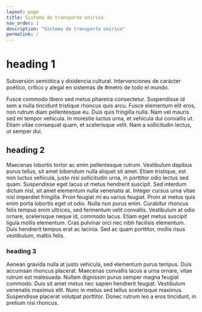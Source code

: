 ```yaml
---
layout: page
title: Sistema de transporte onirico
nav_order: 1
description: "Sistema de transporte onirico"
permalink: /
---
```

# heading 1

Subversión semiótica y disidencia cultural. Intervenciones de carácter poético, crítico y alegal en sistemas de #metro de todo el mundo.

Fusce commodo libero sed metus pharetra consectetur. Suspendisse id sem a nulla tincidunt tristique rhoncus quis arcu. Fusce elementum elit eros, non rutrum diam pellentesque eu. Duis quis fringilla nulla. Nam vel mauris sed mi tempor vehicula. In molestie luctus urna, et vehicula dui convallis ut. Etiam vitae consequat quam, et scelerisque velit. Nam a sollicitudin lectus, ut semper dui.

## heading 2
Maecenas lobortis tortor ac enim pellentesque rutrum. Vestibulum dapibus purus tellus, sit amet bibendum nulla aliquet sit amet. Etiam tristique, est non luctus vehicula, justo nisi sollicitudin urna, in porttitor odio lectus sed quam. Suspendisse eget lacus ut metus hendrerit suscipit. Sed interdum dictum nisl, sit amet elementum nulla venenatis at. Integer cursus urna vitae nisl imperdiet fringilla. Proin feugiat mi eu varius feugiat. Proin at metus quis enim porta lobortis eget ut odio. Nulla non purus enim. Curabitur rhoncus felis tempus enim ultrices, sed fermentum velit convallis. Vestibulum at odio ornare, scelerisque neque id, commodo lacus. Etiam eget metus suscipit ligula mollis elementum. Cras pulvinar orci nec nibh facilisis elementum. Duis hendrerit tempus erat ac lacinia. Sed ac quam porttitor, mollis risus vestibulum, mattis felis.

### heading 3
Aenean gravida nulla at justo vehicula, sed elementum purus tempus. Duis accumsan rhoncus placerat. Maecenas convallis lacus a urna ornare, vitae rutrum est malesuada. Nullam dignissim purus semper magna feugiat commodo. Duis sit amet metus nec sapien hendrerit feugiat. Vestibulum venenatis maximus elit. Nunc in metus sed tellus scelerisque maximus. Suspendisse placerat volutpat porttitor. Donec rutrum leo a eros tincidunt, in pretium nisi rhoncus.
